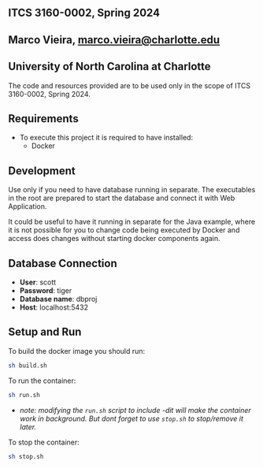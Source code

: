 ## ITCS 3160-0002, Spring 2024
## Marco Vieira, marco.vieira@charlotte.edu
## University of North Carolina at Charlotte

The code and resources provided are to be used only in the scope of ITCS 3160-0002, Spring 2024.


## Requirements

- To execute this project it is required to have installed:
  - Docker

## Development

Use only if you need to have database running in separate.
The executables in the root are prepared to start the database and connect it with Web Application.

It could be useful to have it running in separate for the Java example, where it is not possible for you to change code being executed by Docker and access does changes without starting docker components again.

## Database Connection

- **User**: scott
- **Password**: tiger
- **Database name**: dbproj
- **Host**: localhost:5432

## Setup and Run

To build the docker image you should run:

```sh
sh build.sh
```

To run the container:

```sh
sh run.sh
```

- _note: modifying the `run.sh` script to include -dit will make the container work in background. But dont forget to use `stop.sh` to stop/remove it later._

To stop the container:

```sh
sh stop.sh
```

